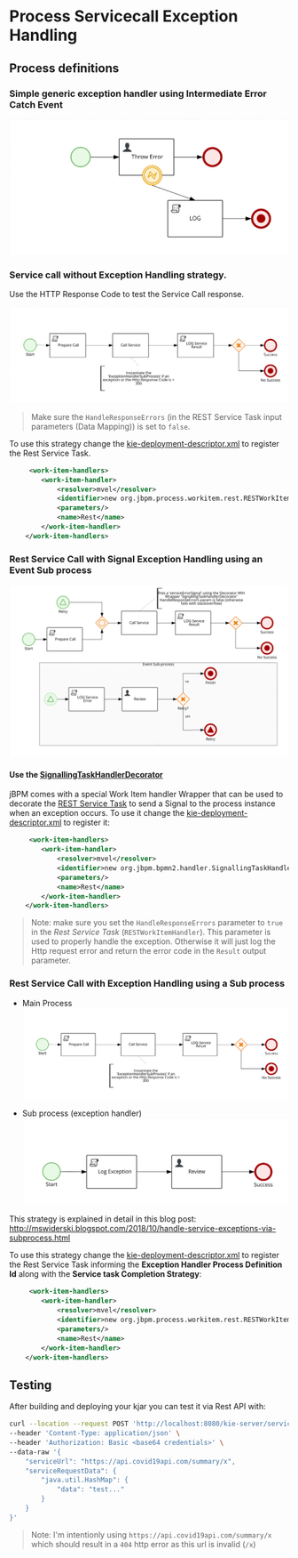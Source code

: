 # Process Servicecall Exception Handling

## Process definitions

### Simple generic exception handler using Intermediate Error Catch Event

![ServiceCall](./src/main/resources/com/redhat/demos/ThrowCatchError-svg.svg)

### Service call without Exception Handling strategy. 
Use the HTTP Response Code to test the Service Call response.

![ServiceCall](./src/main/resources/com/redhat/demos/ServiceCallWithNoExceptionHandler-svg.svg)

> Make sure the `HandleResponseErrors` (in the REST Service Task input parameters (Data Mapping)) is set to `false`.

 To use this strategy change the [kie-deployment-descriptor.xml](src/main/resources/META-INF/kie-deployment-descriptor.xml) to register the Rest Service Task.

```xml
     <work-item-handlers>
        <work-item-handler>
            <resolver>mvel</resolver>
            <identifier>new org.jbpm.process.workitem.rest.RESTWorkItemHandler(classLoader)</identifier>
            <parameters/>
            <name>Rest</name>
        </work-item-handler>
    </work-item-handlers>
```

### Rest Service Call with Signal Exception Handling using an Event Sub process

![ServiceCall](./src/main/resources/com/redhat/demos/ServiceCallWithExceptionSignalHandler-svg.svg)

#### Use the [SignallingTaskHandlerDecorator](https://github.com/kiegroup/jbpm/blob/master/jbpm-bpmn2/src/main/java/org/jbpm/bpmn2/handler/SignallingTaskHandlerDecorator.java)
jBPM comes with a special Work Item handler Wrapper that can be used to decorate the [REST Service Task](https://github.com/kiegroup/jbpm/blob/master/jbpm-workitems/jbpm-workitems-rest/src/main/java/org/jbpm/process/workitem/rest/RESTWorkItemHandler.java) to send a Signal to the process instance when an exception occurs. To use it change the [kie-deployment-descriptor.xml](src/main/resources/META-INF/kie-deployment-descriptor.xml) to register it:

```xml
     <work-item-handlers>
        <work-item-handler>
            <resolver>mvel</resolver>
            <identifier>new org.jbpm.bpmn2.handler.SignallingTaskHandlerDecorator(new org.jbpm.process.workitem.rest.RESTWorkItemHandler(classLoader), "Error-serviceErrorSignal")</identifier>
            <parameters/>
            <name>Rest</name>
        </work-item-handler>
    </work-item-handlers>
```
> Note: make sure you set the `HandleResponseErrors` parameter to `true` in the *Rest Service Task* (`RESTWorkItemHandler`). This parameter is used to properly handle the exception. Otherwise it will just log the Http request error and return the error code in the `Result` output parameter.

### Rest Service Call with Exception Handling using a Sub process

 * Main Process
![ServiceCall](./src/main/resources/com/redhat/demos/ServiceCallWithNoExceptionHandler-svg.svg) 

 * Sub process (exception handler)
![ServiceCall](./src/main/resources/com/redhat/demos/ExceptionHandlerSubProcess-svg.svg)

This strategy is explained in detail in this blog post: http://mswiderski.blogspot.com/2018/10/handle-service-exceptions-via-subprocess.html

To use this strategy change the [kie-deployment-descriptor.xml](src/main/resources/META-INF/kie-deployment-descriptor.xml) to register the Rest Service Task informing the **Exception Handler Process Definition Id** along with the **Service task Completion Strategy**:

```xml
     <work-item-handlers>
        <work-item-handler>
            <resolver>mvel</resolver>
            <identifier>new org.jbpm.process.workitem.rest.RESTWorkItemHandler(classLoader, "ExceptionHandlerSubProcess", "RETRY")</identifier>
            <parameters/>
            <name>Rest</name>
        </work-item-handler>
    </work-item-handlers>
```

## Testing
After building and deploying your kjar you can test it via Rest API with:

```bash
curl --location --request POST 'http://localhost:8080/kie-server/services/rest/server/containers/process-servicecall-exception-handling/processes/<process definition id>/instances' \
--header 'Content-Type: application/json' \
--header 'Authorization: Basic <base64 credentials>' \
--data-raw '{
    "serviceUrl": "https://api.covid19api.com/summary/x",
    "serviceRequestData": {
        "java.util.HashMap": {
            "data": "test..."
        }
    }
}'
```

> Note: I'm intentionly using `https://api.covid19api.com/summary/x` which should result in a `404` http error as this url is invalid (`/x`)